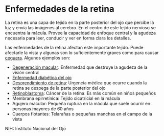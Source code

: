 Enfermedades de la retina
=========================


La retina es una capa de tejido en la parte posterior del ojo que percibe la luz y envía las imágenes al cerebro. En el centro de este tejido nervioso se encuentra la mácula. Provee la capacidad de enfoque central y la agudeza necesaria para leer, conducir y ver en forma clara los detalles. 


Las enfermedades de la retina afectan este importante tejido. Puede afectarle la vista y algunas son lo suficientemente graves como para causar [ceguera](https://medlineplus.gov/spanish/visionimpairmentandblindness.html). Algunos ejemplos son:

* [Degeneración macular](https://medlineplus.gov/spanish/maculardegeneration.html): Enfermedad que destruye la agudeza de la visión central
* [Enfermedad diabética del ojo](https://medlineplus.gov/spanish/diabeticeyeproblems.html)
* [Desprendimiento de retina](https://medlineplus.gov/spanish/retinaldetachment.html): Urgencia médica que ocurre cuando la retina se despega de la parte posterior del ojo
* [Retinoblastoma](https://medlineplus.gov/spanish/eyecancer.html): Cáncer de la retina. Es más común en niños pequeños
* Membrana epirretínica: Tejido cicatricial en la mácula
* Agujero macular: Pequeña ruptura en la mácula que suele ocurrir en personas mayores de 60 años
* Cuerpos flotantes: Telarañas o pequeñas manchas en el campo de la vista


NIH: Instituto Nacional del Ojo 

